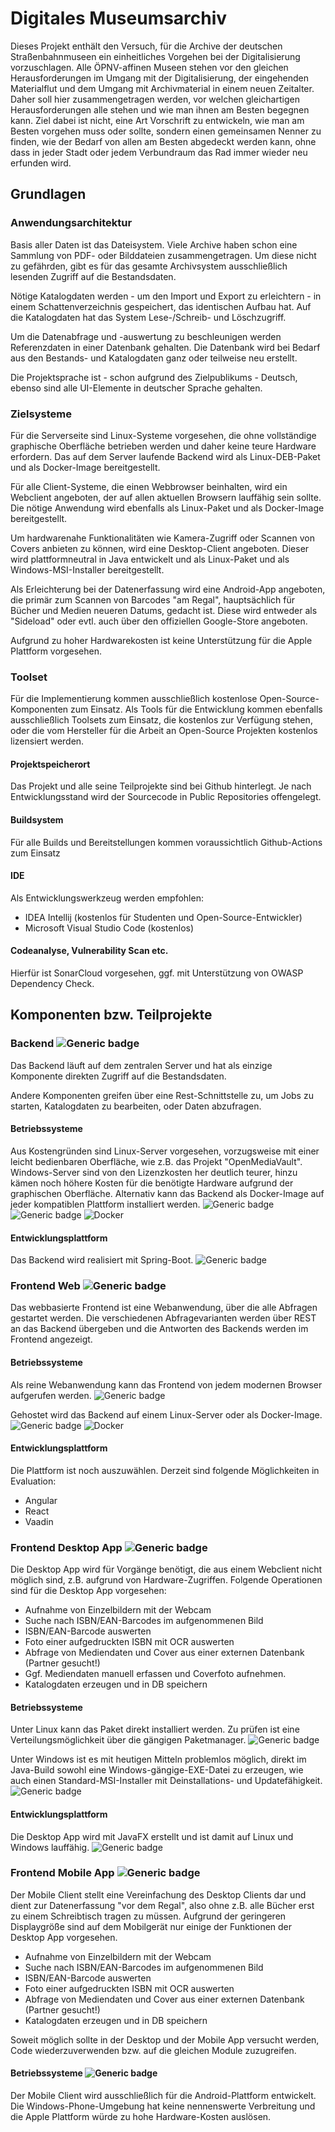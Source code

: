 # Digitales Museumsarchiv
Dieses Projekt enthält den Versuch, für die Archive der deutschen Straßenbahnmuseen ein einheitliches Vorgehen
bei der Digitalisierung vorzuschlagen.
Alle ÖPNV-affinen Museen stehen vor den gleichen Herausforderungen im Umgang mit der Digitalisierung,
der eingehenden Materialflut und dem Umgang mit Archivmaterial in einem neuen Zeitalter.
Daher soll hier zusammengetragen werden, vor welchen gleichartigen Herausforderungen alle stehen
und wie man ihnen am Besten begegnen kann.
Ziel dabei ist nicht, eine Art Vorschrift zu entwickeln, wie man am Besten vorgehen muss oder sollte,
sondern einen gemeinsamen Nenner zu finden, wie der Bedarf von allen am Besten abgedeckt werden kann,
ohne dass in jeder Stadt oder jedem Verbundraum das Rad immer wieder neu erfunden wird.

## Grundlagen

### Anwendungsarchitektur

Basis aller Daten ist das Dateisystem. Viele Archive haben schon eine Sammlung von PDF- oder Bilddateien zusammengetragen.
Um diese nicht zu gefährden, gibt es für das gesamte Archivsystem ausschließlich lesenden Zugriff auf die Bestandsdaten.

Nötige Katalogdaten werden - um den Import und Export zu erleichtern - in einem Schattenverzeichnis gespeichert, das identischen Aufbau hat.
Auf die Katalogdaten hat das System Lese-/Schreib- und Löschzugriff.

Um die Datenabfrage und -auswertung zu beschleunigen werden Referenzdaten in einer Datenbank gehalten.
Die Datenbank wird bei Bedarf aus den Bestands- und Katalogdaten ganz oder teilweise neu erstellt.

Die Projektsprache ist - schon aufgrund des Zielpublikums - Deutsch, ebenso sind alle UI-Elemente in deutscher Sprache gehalten.

### Zielsysteme

Für die Serverseite sind Linux-Systeme vorgesehen, die ohne vollständige graphische Oberfläche betrieben werden und daher
keine teure Hardware erfordern. Das auf dem Server laufende Backend wird als Linux-DEB-Paket und als Docker-Image bereitgestellt.

Für alle Client-Systeme, die einen Webbrowser beinhalten, wird ein Webclient angeboten, der auf allen aktuellen Browsern
lauffähig sein sollte. Die nötige Anwendung wird ebenfalls als Linux-Paket und als Docker-Image bereitgestellt.

Um hardwarenahe Funktionalitäten wie Kamera-Zugriff oder Scannen von Covers anbieten zu können, wird eine Desktop-Client
angeboten. Dieser wird plattformneutral in Java entwickelt und als Linux-Paket und als Windows-MSI-Installer bereitgestellt.

Als Erleichterung bei der Datenerfassung wird eine Android-App angeboten, die primär zum Scannen von Barcodes "am Regal",
hauptsächlich für Bücher und Medien neueren Datums, gedacht ist. Diese wird entweder als "Sideload" oder evtl. auch über
den offiziellen Google-Store angeboten.

Aufgrund zu hoher Hardwarekosten ist keine Unterstützung für die Apple Plattform vorgesehen.

### Toolset
Für die Implementierung kommen ausschließlich kostenlose Open-Source-Komponenten zum Einsatz. Als Tools für die 
Entwicklung kommen ebenfalls ausschließlich Toolsets zum Einsatz, die kostenlos zur Verfügung stehen, oder die vom 
Hersteller für die Arbeit an Open-Source Projekten kostenlos lizensiert werden.

#### Projektspeicherort

Das Projekt und alle seine Teilprojekte sind bei Github hinterlegt. Je nach Entwicklungsstand wird der Sourcecode in 
Public Repositories offengelegt.

#### Buildsystem

Für alle Builds und Bereitstellungen kommen voraussichtlich Github-Actions zum Einsatz

#### IDE

Als Entwicklungswerkzeug werden empfohlen:

- IDEA Intellij (kostenlos für Studenten und Open-Source-Entwickler)
- Microsoft Visual Studio Code (kostenlos)

#### Codeanalyse, Vulnerability Scan etc.

Hierfür ist SonarCloud vorgesehen, ggf. mit Unterstützung von OWASP Dependency Check.

## Komponenten bzw. Teilprojekte

### Backend ![Generic badge](https://img.shields.io/badge/Projektstatus-In_Entwicklung-yellow.svg)
Das Backend läuft auf dem zentralen Server und hat als einzige Komponente direkten Zugriff auf die Bestandsdaten.

Andere Komponenten greifen über eine Rest-Schnittstelle zu, um Jobs zu starten, Katalogdaten zu bearbeiten, oder Daten abzufragen.
#### Betriebssysteme
Aus Kostengründen sind Linux-Server vorgesehen, vorzugsweise mit einer leicht bedienbaren Oberfläche,
wie z.B. das Projekt "OpenMediaVault". Windows-Server sind von den Lizenzkosten her deutlich teurer, hinzu kämen noch
höhere Kosten für die benötigte Hardware aufgrund der graphischen Oberfläche.
Alternativ kann das Backend als Docker-Image auf jeder kompatiblen Plattform installiert werden.
![Generic badge](https://img.shields.io/badge/OS-Linux-green.svg?logo=linux)
![Generic badge](https://img.shields.io/badge/Package-deb-green.svg?logo=debian)
![Docker](https://badgen.net/badge/icon/docker?icon=docker&label)

#### Entwicklungsplattform
Das Backend wird realisiert mit Spring-Boot.
![Generic badge](https://img.shields.io/badge/Plattform-Spring_Boot-green.svg?logo=springboot)

### Frontend Web ![Generic badge](https://img.shields.io/badge/Projektstatus-In_Definition-red.svg)
Das webbasierte Frontend ist eine Webanwendung, über die alle Abfragen gestartet werden. Die verschiedenen Abfragevarianten werden
über REST an das Backend übergeben und die Antworten des Backends werden im Frontend angezeigt.
#### Betriebssysteme
Als reine Webanwendung kann das Frontend von jedem modernen Browser aufgerufen werden. ![Generic badge](https://img.shields.io/badge/OS-beliebig-green.svg?logo=googlechrome)

Gehostet wird das Backend auf einem Linux-Server oder als Docker-Image. ![Generic badge](https://img.shields.io/badge/Package-deb-green.svg?logo=debian)
![Docker](https://badgen.net/badge/icon/docker?icon=docker&label)

#### Entwicklungsplattform
Die Plattform ist noch auszuwählen. Derzeit sind folgende Möglichkeiten in Evaluation:
- Angular
- React
- Vaadin

### Frontend Desktop App ![Generic badge](https://img.shields.io/badge/Projektstatus-In_Definition-red.svg)
Die Desktop App wird für Vorgänge benötigt, die aus einem Webclient nicht möglich sind, z.B. aufgrund von Hardware-Zugriffen.
Folgende Operationen sind für die Desktop App vorgesehen:
- Aufnahme von Einzelbildern mit der Webcam
- Suche nach ISBN/EAN-Barcodes im aufgenommenen Bild
- ISBN/EAN-Barcode auswerten
- Foto einer aufgedruckten ISBN mit OCR auswerten
- Abfrage von Mediendaten und Cover aus einer externen Datenbank (Partner gesucht!)
- Ggf. Mediendaten manuell erfassen und Coverfoto aufnehmen.
- Katalogdaten erzeugen und in DB speichern

#### Betriebssysteme

Unter Linux kann das Paket direkt installiert werden.
Zu prüfen ist eine Verteilungsmöglichkeit über die gängigen Paketmanager. ![Generic badge](https://img.shields.io/badge/Package-deb-green.svg?logo=debian)

Unter Windows ist es mit heutigen Mitteln problemlos möglich, direkt im Java-Build sowohl eine Windows-gängige-EXE-Datei
zu erzeugen, wie auch einen Standard-MSI-Installer mit Deinstallations- und Updatefähigkeit. ![Generic badge](https://img.shields.io/badge/Package-MSI-green.svg?logo=windows)

#### Entwicklungsplattform
Die Desktop App wird mit JavaFX erstellt und ist damit auf Linux und Windows lauffähig. ![Generic badge](https://img.shields.io/badge/Plattform-Java_FX-green.svg)

### Frontend Mobile App ![Generic badge](https://img.shields.io/badge/Projektstatus-In_Definition-red.svg)
Der Mobile Client stellt eine Vereinfachung des Desktop Clients dar und dient zur Datenerfassung "vor dem Regal", also
ohne z.B. alle Bücher erst zu einem Schreibtisch tragen zu müssen. Aufgrund der geringeren Displaygröße sind auf dem
Mobilgerät nur einige der Funktionen der Desktop App vorgesehen.
- Aufnahme von Einzelbildern mit der Webcam
- Suche nach ISBN/EAN-Barcodes im aufgenommenen Bild
- ISBN/EAN-Barcode auswerten
- Foto einer aufgedruckten ISBN mit OCR auswerten
- Abfrage von Mediendaten und Cover aus einer externen Datenbank (Partner gesucht!)
- Katalogdaten erzeugen und in DB speichern

Soweit möglich sollte in der Desktop und der Mobile App versucht werden, Code wiederzuverwenden bzw. auf die gleichen
Module zuzugreifen.

#### Betriebssysteme ![Generic badge](https://img.shields.io/badge/OS-Android-green.svg?logo=android)
Der Mobile Client wird ausschließlich für die Android-Plattform entwickelt. Die Windows-Phone-Umgebung hat keine
nennenswerte Verbreitung und die Apple Plattform würde zu hohe Hardware-Kosten auslösen.

